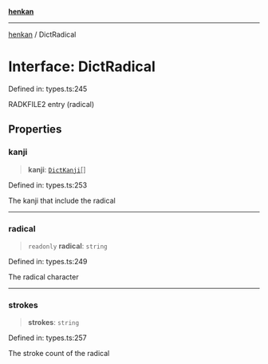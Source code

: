 [**henkan**](../README.md)

***

[henkan](../README.md) / DictRadical

# Interface: DictRadical

Defined in: types.ts:245

RADKFILE2 entry (radical)

## Properties

### kanji

> **kanji**: [`DictKanji`](DictKanji.md)[]

Defined in: types.ts:253

The kanji that include the radical

***

### radical

> `readonly` **radical**: `string`

Defined in: types.ts:249

The radical character

***

### strokes

> **strokes**: `string`

Defined in: types.ts:257

The stroke count of the radical
